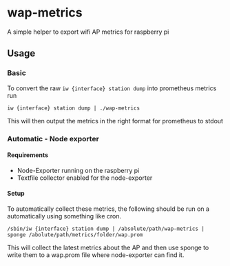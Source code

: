 # wap-metrics
A simple helper to export wifi AP metrics for raspberry pi

## Usage
### Basic
To convert the raw `iw {interface} station dump` into prometheus metrics run

`iw {interface} station dump | ./wap-metrics`

This will then output the metrics in the right format for prometheus to stdout

### Automatic - Node exporter
#### Requirements
 * Node-Exporter running on the raspberry pi
 * Textfile collector enabled for the node-exporter

#### Setup
To automatically collect these metrics, the following should be run on a automatically using something like cron.

`/sbin/iw {interface} station dump | /absolute/path/wap-metrics | sponge /abolute/path/metrics/folder/wap.prom`

This will collect the latest metrics about the AP and then use sponge to write them to a wap.prom file where node-exporter can find it.
